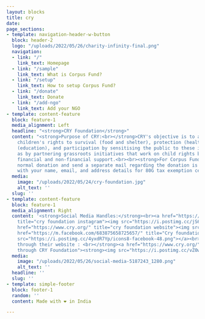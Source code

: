 ```yaml
---
layout: blocks
title: cry
date: 
page_sections:
- template: navigation-header-w-button
  block: header-2
  logo: "/uploads/2022/05/26/charity-infinity-final.png"
  navigation:
  - link: "/"
    link_text: Homepage
  - link: "/sample"
    link_text: What is Corpus Fund?
  - link: "/setup"
    link_text: How to setup Corpus Fund?
  - link: "/donate"
    link_text: Donate
  - link: "/add-ngo"
    link_text: Add your NGO
- template: content-feature
  block: feature-1
  media_alignment: Left
  headline: "<strong>CRY Foundation</strong>"
  content: "<strong>Purpose of CRY:<br></strong>CRY's objective is to advocate for
    children's rights to survival (food and shelter), protection (health), development
    (education), and participation by sensitising the public to these issues, as well
    as by partnering grassroots initiatives that work on child rights by providing
    financial and non-financial support.<br><br><strong>For Corpus Funding : </strong>Do
    normal donation and send a separate mail regarding the donation is for corpus
    with your name, email, and address details for 80G tax exemption certificate."
  media:
    image: "/uploads/2022/05/24/cry-foundation.jpg"
    alt_text: ''
  slug: ''
- template: content-feature
  block: feature-1
  media_alignment: Right
  content: '<strong>Social Media Handles:</strong><br><a href="https://instagram.com/cry_foundation?igshid=YmMyMTA2M2Y="
    title="cry foundation instagram"><img src="https://i.postimg.cc/jS6ZJHJK/icons8-instagram-48.png"></a><a
    href="https://www.cry.org/" title="cry foundation website"><img src="https://i.postimg.cc/NfB9bSN3/icons8-website-50.png"></a><a
    href="https://m.facebook.com/683875658725657/" title="Cry foundation Facebook"><img
    src="https://i.postimg.cc/4yxdR7Yp/icons8-facebook-48.png"></a><br><br><strong>Donate
    through their website : <br></strong><a href="https://www.cry.org/" title="Donate
    through CRY Foundation"><strong><img src="https://i.postimg.cc/vZ0wMBQ3/Donate-Now-3.png"></strong></a>'
  media:
    image: "/uploads/2022/05/26/social-media-5187243_1280.png"
    alt_text: ''
  headline: ''
  slug: ''
- template: simple-footer
  block: footer-1
  random: ''
  content: Made with ❤︎ in India

---
```


